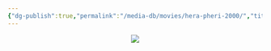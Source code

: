 ```yaml
---
{"dg-publish":true,"permalink":"/media-db/movies/hera-pheri-2000/","title":"Hera Pheri","tags":["mediaDB/tv/movie"],"noteIcon":""}
---
```


<center><img src="https://m.media-amazon.com/images/M/MV5BNDExMTBlZTYtZWMzYi00NmEwLWEzZGYtOTA1MDhmNTc0ODZkXkEyXkFqcGdeQXVyODE5NzE3OTE@._V1_SX300.jpg"></center>
